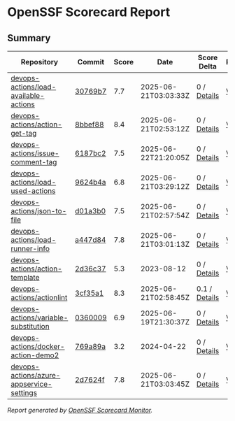 # OpenSSF Scorecard Report

## Summary

| Repository | Commit | Score | Date | Score Delta | Report | StepSecurity |
| -- | -- | -- | -- | -- | -- | -- |
| [devops-actions/load-available-actions](https://github.com/devops-actions/load-available-actions) | [30769b7](https://github.com/devops-actions/load-available-actions/commit/30769b703c079a1ac65071b14179fa5cfc9438c4) | 7.7 | 2025-06-21T03:03:33Z | 0 / [Details](https://ossf.github.io/scorecard-visualizer/#/projects/github.com/devops-actions/load-available-actions/compare/30769b703c079a1ac65071b14179fa5cfc9438c4/30769b703c079a1ac65071b14179fa5cfc9438c4) | [View](https://ossf.github.io/scorecard-visualizer/#/projects/github.com/devops-actions/load-available-actions/commit/30769b703c079a1ac65071b14179fa5cfc9438c4) | [Fix it](https://app.stepsecurity.io/securerepo?repo=devops-actions/load-available-actions) |
| [devops-actions/action-get-tag](https://github.com/devops-actions/action-get-tag) | [8bbef88](https://github.com/devops-actions/action-get-tag/commit/8bbef881324aa60f826b2760ff66341cabcd61fb) | 8.4 | 2025-06-21T02:53:12Z | 0 / [Details](https://ossf.github.io/scorecard-visualizer/#/projects/github.com/devops-actions/action-get-tag/compare/8bbef881324aa60f826b2760ff66341cabcd61fb/8bbef881324aa60f826b2760ff66341cabcd61fb) | [View](https://ossf.github.io/scorecard-visualizer/#/projects/github.com/devops-actions/action-get-tag/commit/8bbef881324aa60f826b2760ff66341cabcd61fb) | [Fix it](https://app.stepsecurity.io/securerepo?repo=devops-actions/action-get-tag) |
| [devops-actions/issue-comment-tag](https://github.com/devops-actions/issue-comment-tag) | [6187bc2](https://github.com/devops-actions/issue-comment-tag/commit/6187bc23866aa67570b97556b1388d936b4ad5ff) | 7.5 | 2025-06-22T21:20:05Z | 0 / [Details](https://ossf.github.io/scorecard-visualizer/#/projects/github.com/devops-actions/issue-comment-tag/compare/5a450f5a4390757d67da969482b4e6977ea2c96f/6187bc23866aa67570b97556b1388d936b4ad5ff) | [View](https://ossf.github.io/scorecard-visualizer/#/projects/github.com/devops-actions/issue-comment-tag/commit/6187bc23866aa67570b97556b1388d936b4ad5ff) | [Fix it](https://app.stepsecurity.io/securerepo?repo=devops-actions/issue-comment-tag) |
| [devops-actions/load-used-actions](https://github.com/devops-actions/load-used-actions) | [9624b4a](https://github.com/devops-actions/load-used-actions/commit/9624b4a2ae2c22319d21abafa0940e802108ace0) | 6.8 | 2025-06-21T03:29:12Z | 0 / [Details](https://ossf.github.io/scorecard-visualizer/#/projects/github.com/devops-actions/load-used-actions/compare/b9cc16598fd31325990742f7dc74f6ab3ac92d4c/9624b4a2ae2c22319d21abafa0940e802108ace0) | [View](https://ossf.github.io/scorecard-visualizer/#/projects/github.com/devops-actions/load-used-actions/commit/9624b4a2ae2c22319d21abafa0940e802108ace0) | [Fix it](https://app.stepsecurity.io/securerepo?repo=devops-actions/load-used-actions) |
| [devops-actions/json-to-file](https://github.com/devops-actions/json-to-file) | [d01a3b0](https://github.com/devops-actions/json-to-file/commit/d01a3b01ac11a676f2e9be8f4b27f9bfd1380efc) | 7.5 | 2025-06-21T02:57:54Z | 0 / [Details](https://ossf.github.io/scorecard-visualizer/#/projects/github.com/devops-actions/json-to-file/compare/d01a3b01ac11a676f2e9be8f4b27f9bfd1380efc/d01a3b01ac11a676f2e9be8f4b27f9bfd1380efc) | [View](https://ossf.github.io/scorecard-visualizer/#/projects/github.com/devops-actions/json-to-file/commit/d01a3b01ac11a676f2e9be8f4b27f9bfd1380efc) | [Fix it](https://app.stepsecurity.io/securerepo?repo=devops-actions/json-to-file) |
| [devops-actions/load-runner-info](https://github.com/devops-actions/load-runner-info) | [a447d84](https://github.com/devops-actions/load-runner-info/commit/a447d84a64961be18633ca7572b09c1c7ac1bc6e) | 7.8 | 2025-06-21T03:01:13Z | 0 / [Details](https://ossf.github.io/scorecard-visualizer/#/projects/github.com/devops-actions/load-runner-info/compare/a447d84a64961be18633ca7572b09c1c7ac1bc6e/a447d84a64961be18633ca7572b09c1c7ac1bc6e) | [View](https://ossf.github.io/scorecard-visualizer/#/projects/github.com/devops-actions/load-runner-info/commit/a447d84a64961be18633ca7572b09c1c7ac1bc6e) | [Fix it](https://app.stepsecurity.io/securerepo?repo=devops-actions/load-runner-info) |
| [devops-actions/action-template](https://github.com/devops-actions/action-template) | [2d36c37](https://github.com/devops-actions/action-template/commit/2d36c375d37dfe4b9bd08bacb5bae3728b201d2f) | 5.3 | 2023-08-12 | 0 / [Details](https://ossf.github.io/scorecard-visualizer/#/projects/github.com/devops-actions/action-template/compare/2d36c375d37dfe4b9bd08bacb5bae3728b201d2f/2d36c375d37dfe4b9bd08bacb5bae3728b201d2f) | [View](https://ossf.github.io/scorecard-visualizer/#/projects/github.com/devops-actions/action-template/commit/2d36c375d37dfe4b9bd08bacb5bae3728b201d2f) | [Fix it](https://app.stepsecurity.io/securerepo?repo=devops-actions/action-template) |
| [devops-actions/actionlint](https://github.com/devops-actions/actionlint) | [3cf35a1](https://github.com/devops-actions/actionlint/commit/3cf35a1166f49c7814706a5925af372d2fd591e7) | 8.3 | 2025-06-21T02:58:45Z | 0.1 / [Details](https://ossf.github.io/scorecard-visualizer/#/projects/github.com/devops-actions/actionlint/compare/acca39244a636f2ee350a0c9e50be84d3a300579/3cf35a1166f49c7814706a5925af372d2fd591e7) | [View](https://ossf.github.io/scorecard-visualizer/#/projects/github.com/devops-actions/actionlint/commit/3cf35a1166f49c7814706a5925af372d2fd591e7) | [Fix it](https://app.stepsecurity.io/securerepo?repo=devops-actions/actionlint) |
| [devops-actions/variable-substitution](https://github.com/devops-actions/variable-substitution) | [0360009](https://github.com/devops-actions/variable-substitution/commit/0360009d7dd78db33cfd54607596c6ac5b6212a5) | 6.9 | 2025-06-19T21:30:37Z | 0 / [Details](https://ossf.github.io/scorecard-visualizer/#/projects/github.com/devops-actions/variable-substitution/compare/a0b06b2e1f3184e43595d05c363467ae40412fa3/0360009d7dd78db33cfd54607596c6ac5b6212a5) | [View](https://ossf.github.io/scorecard-visualizer/#/projects/github.com/devops-actions/variable-substitution/commit/0360009d7dd78db33cfd54607596c6ac5b6212a5) | [Fix it](https://app.stepsecurity.io/securerepo?repo=devops-actions/variable-substitution) |
| [devops-actions/docker-action-demo2](https://github.com/devops-actions/docker-action-demo2) | [769a89a](https://github.com/devops-actions/docker-action-demo2/commit/769a89a797cab9d4e9970ab2577d577f35f57656) | 3.2 | 2024-04-22 | 0 / [Details](https://ossf.github.io/scorecard-visualizer/#/projects/github.com/devops-actions/docker-action-demo2/compare/769a89a797cab9d4e9970ab2577d577f35f57656/769a89a797cab9d4e9970ab2577d577f35f57656) | [View](https://ossf.github.io/scorecard-visualizer/#/projects/github.com/devops-actions/docker-action-demo2/commit/769a89a797cab9d4e9970ab2577d577f35f57656) | [Fix it](https://app.stepsecurity.io/securerepo?repo=devops-actions/docker-action-demo2) |
| [devops-actions/azure-appservice-settings](https://github.com/devops-actions/azure-appservice-settings) | [2d7624f](https://github.com/devops-actions/azure-appservice-settings/commit/2d7624f90c94609de7929c90ad4bb80bcb17a0b0) | 7.8 | 2025-06-21T03:03:45Z | 0 / [Details](https://ossf.github.io/scorecard-visualizer/#/projects/github.com/devops-actions/azure-appservice-settings/compare/2d7624f90c94609de7929c90ad4bb80bcb17a0b0/2d7624f90c94609de7929c90ad4bb80bcb17a0b0) | [View](https://ossf.github.io/scorecard-visualizer/#/projects/github.com/devops-actions/azure-appservice-settings/commit/2d7624f90c94609de7929c90ad4bb80bcb17a0b0) | [Fix it](https://app.stepsecurity.io/securerepo?repo=devops-actions/azure-appservice-settings) |

_Report generated by [OpenSSF Scorecard Monitor](https://github.com/ossf/scorecard-monitor)._
